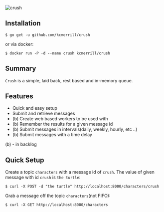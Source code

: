 ![crush](https://raw.githubusercontent.com/kcmerrill/queued/master/assets/crush.jpg)

## Installation
`$ go get -u github.com/kcmerrill/crush`

or via docker:

`$ docker run -P -d --name crush kcmerrill/crush`

## Summary
`Crush` is a simple, laid back, rest based and in-memory queue.

## Features
 - Quick and easy setup
 - Submit and retrieve messages
 - (b) Create web based workers to be used with
 - (b) Remember the results for a given message id
 - (b) Submit messages in intervals(daily, weekly, hourly, etc ..)
 - (b) Submit messages with a time delay

(b) - in backlog

## Quick Setup
Create a topic `characters` with a message id of `crush`. The value of given message with id `crush` is `the turtle`:

`$ curl -X POST -d "the turtle" http://localhost:8000/characters/crush`

Grab a message off the topic `characters`(not FIFO):

`$ curl -X GET http://localhost:8000/characters`

